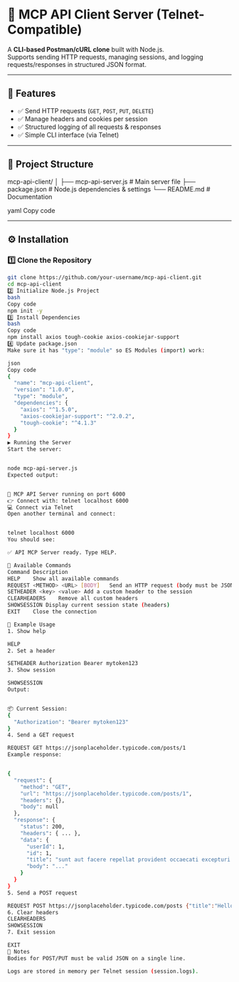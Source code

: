 # 📡 **MCP API Client Server (Telnet-Compatible)**

A **CLI-based Postman/cURL clone** built with Node.js.  
Supports sending HTTP requests, managing sessions, and logging requests/responses in structured JSON format.

---

## 🚀 **Features**
- ✅ Send HTTP requests (`GET`, `POST`, `PUT`, `DELETE`)  
- ✅ Manage headers and cookies per session  
- ✅ Structured logging of all requests & responses  
- ✅ Simple CLI interface (via Telnet)  

---

## 📂 **Project Structure**
mcp-api-client/
│
├── mcp-api-server.js # Main server file
├── package.json # Node.js dependencies & settings
└── README.md # Documentation

yaml
Copy code

---

## ⚙️ **Installation**

### 1️⃣ **Clone the Repository**
```bash
git clone https://github.com/your-username/mcp-api-client.git
cd mcp-api-client
2️⃣ Initialize Node.js Project
bash
Copy code
npm init -y
3️⃣ Install Dependencies
bash
Copy code
npm install axios tough-cookie axios-cookiejar-support
4️⃣ Update package.json
Make sure it has "type": "module" so ES Modules (import) work:

json
Copy code
{
  "name": "mcp-api-client",
  "version": "1.0.0",
  "type": "module",
  "dependencies": {
    "axios": "^1.5.0",
    "axios-cookiejar-support": "^2.0.2",
    "tough-cookie": "^4.1.3"
  }
}
▶️ Running the Server
Start the server:


node mcp-api-server.js
Expected output:


🚀 MCP API Server running on port 6000
👉 Connect with: telnet localhost 6000
💻 Connect via Telnet
Open another terminal and connect:


telnet localhost 6000
You should see:

✅ API MCP Server ready. Type HELP.

📜 Available Commands
Command	Description
HELP	Show all available commands
REQUEST <METHOD> <URL> [BODY]	Send an HTTP request (body must be JSON on one line)
SETHEADER <key> <value>	Add a custom header to the session
CLEARHEADERS	Remove all custom headers
SHOWSESSION	Display current session state (headers)
EXIT	Close the connection

🧪 Example Usage
1. Show help

HELP
2. Set a header

SETHEADER Authorization Bearer mytoken123
3. Show session

SHOWSESSION
Output:


📦 Current Session:
{
  "Authorization": "Bearer mytoken123"
}
4. Send a GET request

REQUEST GET https://jsonplaceholder.typicode.com/posts/1
Example response:


{
  "request": {
    "method": "GET",
    "url": "https://jsonplaceholder.typicode.com/posts/1",
    "headers": {},
    "body": null
  },
  "response": {
    "status": 200,
    "headers": { ... },
    "data": {
      "userId": 1,
      "id": 1,
      "title": "sunt aut facere repellat provident occaecati excepturi optio reprehenderit",
      "body": "..."
    }
  }
}
5. Send a POST request

REQUEST POST https://jsonplaceholder.typicode.com/posts {"title":"Hello","body":"World","userId":1}
6. Clear headers
CLEARHEADERS
SHOWSESSION
7. Exit session

EXIT
📌 Notes
Bodies for POST/PUT must be valid JSON on a single line.

Logs are stored in memory per Telnet session (session.logs).




